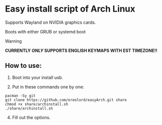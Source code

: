 
# Easy install script of Arch Linux 
Supports Wayland on NVIDIA graphics cards. 

Boots with either GRUB or systemd boot

> [!WARNING]
> **CURRENTLY _ONLY_ SUPPORTS ENGLISH KEYMAPS WITH EST TIMEZONE!!**


## How to use:
1. Boot into your install usb.

2. Put in these commands one by one:
```
pacman -Sy git
git clone https://github.com/oreolord/easyArch.git share
chmod +x share/archinstall.sh
./share/archinstall.sh
```
4. Fill out the options.
